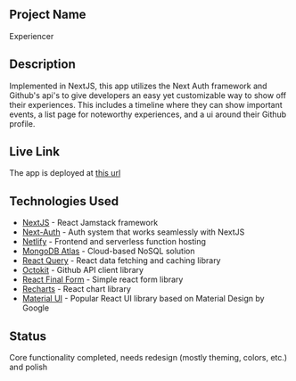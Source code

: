 ## Project Name

Experiencer

## Description

Implemented in NextJS, this app utilizes the Next Auth framework and Github's api's to give developers an easy yet customizable way to show off their experiences. This includes a timeline where they can show important events, a list page for noteworthy experiences, and a ui around their Github profile.

## Live Link

The app is deployed at [this url](https://experiencer.dev)

## Technologies Used

-   [NextJS](https://nextjs.org/) - React Jamstack framework
-   [Next-Auth](https://next-auth.js.org/) - Auth system that works seamlessly with NextJS
-   [Netlify](https://www.netlify.com/) - Frontend and serverless function hosting
-   [MongoDB Atlas](https://www.mongodb.com/atlas) - Cloud-based NoSQL solution
-   [React Query](https://react-query.tanstack.com/) - React data fetching and caching library
-   [Octokit](https://github.com/octokit) - Github API client library
-   [React Final Form](https://final-form.org/react) - Simple react form library
-   [Recharts](https://recharts.org/en-US/) - React chart library
-   [Material UI](https://mui.com/) - Popular React UI library based on Material Design by Google

## Status

Core functionality completed, needs redesign (mostly theming, colors, etc.) and polish
